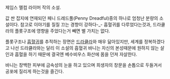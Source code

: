 제임스 멜컴 라이머 작의 소설.  

값 싼 잡지에 연재되던 페니 드레드풀(Penny Dreadful)중의 하나로 엄청난 분량의 소설이다. 참고로 이야기를 질질 끄는 경향이
강하다-_- 흡혈귀를 다루었다는것과, 드라큘라의 플롯구조에 영향을 주었다는거 빼면 별 가치는 없다.  

플롯구조나 [흡혈귀](%ED%9D%A1%ED%98%88%EA%B7%80.md)를 추적하는 장면은
[드라큘라](%EB%93%9C%EB%9D%BC%ED%81%98%EB%9D%BC.md)와 매우 닮아있지만, 세계를 정복하겠다고 나선
드라큘라와는 달리 이 소설의 흡혈귀 바니는 자신의 본성때문에 원하지 않는 살인과 흡혈을 하기 때문에 결국엔 베수비우스 화산에 몸을 던져
자살한다.

바니는 창백한 피부에 금속성의 눈을 하고 있으며 희생자의 창문을 손톱으로 두들겨서 공포에 질리게 하는것을 즐긴다.  


